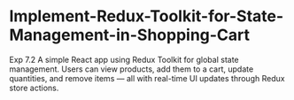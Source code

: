 # Implement-Redux-Toolkit-for-State-Management-in-Shopping-Cart
Exp 7.2 A simple React app using Redux Toolkit for global state management. Users can view products, add them to a cart, update quantities, and remove items — all with real-time UI updates through Redux store actions.
